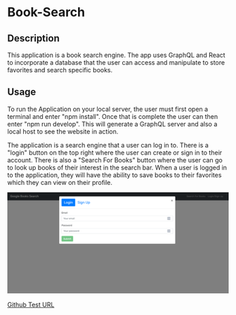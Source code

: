 # Book-Search

## Description

This application is a book search engine. The app uses GraphQL and React to incorporate a database that the user can access and manipulate to store favorites and search specific books.


## Usage

To run the Application on your local server, the user must first open a terminal and enter "npm install". Once that is complete the user can then enter "npm run develop". This will generate a GraphQL server and also a local host to see the website in action. 

The application is a search engine that a user can log in to. There is a "login" button on the top right where the user can create or sign in to their account. There is also a "Search For Books" button where the user can go to look up books of their interest in the search bar. When a user is logged in to the application, they will have the ability to save books to their favorites which they can view on their profile. 

 ![Alt text](./login.png)

 [Github Test URL](https://booksgalore-6552f1b04034.herokuapp.com/)